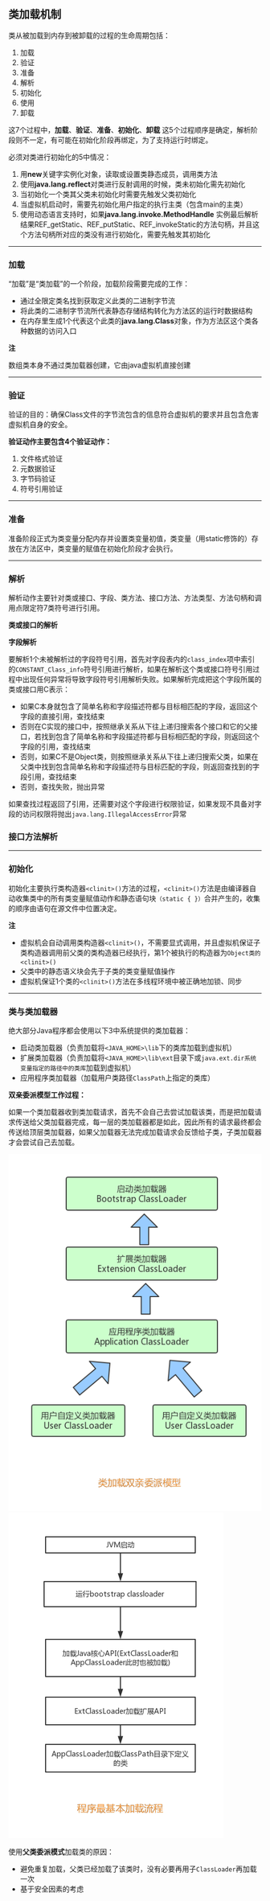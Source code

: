 ## 类加载机制

类从被加载到内存到被卸载的过程的生命周期包括：

1. 加载
2. 验证
3. 准备
4. 解析
5. 初始化
6. 使用
7. 卸载

这7个过程中，**加载**、**验证**、**准备**、**初始化**、**卸载** 这5个过程顺序是确定，解析阶段则不一定，有可能在初始化阶段再绑定，为了支持运行时绑定。



必须对类进行初始化的5中情况：

1. 用**new**关键字实例化对象，读取或设置类静态成员，调用类方法
2. 使用**java.lang.reflect**对类进行反射调用的时候，类未初始化需先初始化
3. 当初始化一个类其父类未初始化时需要先触发父类初始化
4. 当虚拟机启动时，需要先初始化用户指定的执行主类（包含main的主类）
5. 使用动态语言支持时，如果**java.lang.invoke.MethodHandle** 实例最后解析结果REF_getStatic、REF_putStatic、REF_invokeStatic的方法句柄，并且这个方法句柄所对应的类没有进行初始化，需要先触发其初始化

-----

### 加载

“加载”是“类加载”的一个阶段，加载阶段需要完成的工作：

+ 通过全限定类名找到获取定义此类的二进制字节流
+ 将此类的二进制字节流所代表静态存储结构转化为方法区的运行时数据结构
+ 在内存里生成1个代表这个此类的**java.lang.Class**对象，作为方法区这个类各种数据的访问入口

**注**

数组类本身不通过类加载器创建，它由java虚拟机直接创建

---

### 验证

验证的目的：确保Class文件的字节流包含的信息符合虚拟机的要求并且包含危害虚拟机自身的安全。

**验证动作主要包含4个验证动作：**

1. 文件格式验证
2. 元数据验证
3. 字节码验证
4. 符号引用验证


----

### 准备

准备阶段正式为类变量分配内存并设置类变量初值，类变量（用static修饰的）存放在方法区中，类变量的赋值在初始化阶段才会执行。



---

### 解析

解析动作主要针对类或接口、字段、类方法、接口方法、方法类型、方法句柄和调用点限定符7类符号进行引用。

**类或接口的解析**



**字段解析**

要解析1个未被解析过的字段符号引用，首先对字段表内的`class_index`项中索引的`CONSTANT_Class_info`符号引用进行解析，如果在解析这个类或接口符号引用过程中出现任何异常将导致字段符号引用解析失败。如果解析完成把这个字段所属的类或接口用C表示：

+ 如果C本身就包含了简单名称和字段描述符都与目标相匹配的字段，返回这个字段的直接引用，查找结束
+ 否则在C实现的接口中，按照继承关系从下往上递归搜索各个接口和它的父接口，若找到包含了简单名称和字段描述符都与目标相匹配的字段，则返回这个字段的引用，查找结束
+ 否则，如果C不是Object类，则按照继承关系从下往上递归搜索父类，如果在父类中找到包含简单名称和字段描述符与目标匹配的字段，则返回查找到的字段引用，查找结束
+ 否则，查找失败，抛出异常

如果查找过程返回了引用，还需要对这个字段进行权限验证，如果发现不具备对字段的访问权限将抛出`java.lang.IllegalAccessError`异常



### 接口方法解析



----

### 初始化

初始化主要执行类构造器`<clinit>()`方法的过程，`<clinit>()`方法是由编译器自动收集类中的所有类变量赋值动作和静态语句块`（static { }）`合并产生的，收集的顺序由语句在源文件中位置决定。

**注**

+ 虚拟机会自动调用类构造器`<clinit>()`，不需要显式调用，并且虚拟机保证子类构造器调用前父类的类构造器已经执行，第1个被执行的构造器为`Object类的<clinit>()`
+ 父类中的静态语义块会先于子类的类变量赋值操作
+ 虚拟机保证1个类的`<clinit>()`方法在多线程环境中被正确地加锁、同步


----

### 类与类加载器

绝大部分Java程序都会使用以下3中系统提供的类加载器：

+ 启动类加载器（负责加载将`<JAVA_HOME>\lib`下的类库加载到虚拟机）
+ 扩展类加载器（负责加载将`<JAVA_HOME>\lib\ext`目录下或`java.ext.dir系统变量指定的路径中的类库`加载到虚拟机）
+ 应用程序类加载器（加载用户类路径`ClassPath`上指定的类库）

**双亲委派模型工作过程：**

如果一个类加载器收到类加载请求，首先不会自己去尝试加载该类，而是把加载请求传送给父类加载器完成，每一层的类加载器都是如此，因此所有的请求最终都会传送给顶层类加载器，如果父加载器无法完成加载请求会反馈给子类，子类加载器才会尝试自己去加载。

![](https://github.com/HurricanGod/Home/blob/master/img/ParentsDelegationModel.png)
![](https://github.com/HurricanGod/Home/blob/master/img/classloader.png)

使用**父类委派模式**加载类的原因：

+ 避免重复加载，父类已经加载了该类时，没有必要再用子`ClassLoader`再加载一次
+ 基于安全因素的考虑


